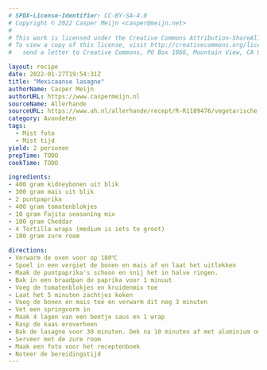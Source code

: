 ```yaml
---
# SPDX-License-Identifier: CC-BY-SA-4.0
# Copyright © 2022 Casper Meijn <casper@meijn.net>
# 
# This work is licensed under the Creative Commons Attribution-ShareAlike 4.0 International License. 
# To view a copy of this license, visit http://creativecommons.org/licenses/by-sa/4.0/ or 
#   send a letter to Creative Commons, PO Box 1866, Mountain View, CA 94042, USA.

layout: recipe
date: 2022-01-27T19:54:31Z
title: "Mexicaanse lasagne"
authorName: Casper Meijn
authorURL: https://www.caspermeijn.nl
sourceName: Allerhande
sourceURL: https://www.ah.nl/allerhande/recept/R-R1189476/vegetarische-lasagne-met-kidneybonen
category: Avondeten
tags:
  - Mist foto
  - Mist tijd
yield: 2 personen
prepTime: TODO
cookTime: TODO 

ingredients:
- 400 gram kidneybonen uit blik
- 300 gram mais uit blik
- 2 puntpaprika
- 400 gram tomatenblokjes
- 10 gram Fajita seasoning mix
- 100 gram Cheddar
- 4 Tortilla wraps (medium is iets te groot)
- 100 gram zure room

directions:
- Verwarm de oven voor op 180℃
- Spoel in een vergiet de bonen en mais af en laat het uitlekken
- Maak de puntpaprika's schoon en snij het in halve ringen.
- Bak in een braadpan de paprika voor 1 minuut
- Voeg de tomatenblokjes en kruidenmix toe
- Laat het 5 minuten zachtjes koken
- Voeg de bonen en mais toe en verwarm dit nog 3 minuten
- Vet een springvorm in
- Maak 4 lagen van een beetje saus en 1 wrap
- Rasp de kaas eroverheen
- Bak de lasagne voor 30 minuten. Dek na 10 minuten af met aluminium om te voorkomen dat het te donker wordt.
- Serveer met de zure room
- Maak een foto voor het receptenboek
- Noteer de bereidingstijd
---
```

